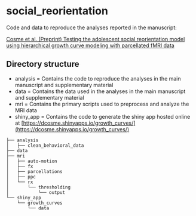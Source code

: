 # social_reorientation
Code and data to reproduce the analyses reported in the manuscript: 

[Cosme et al. (Preprint) Testing the adolescent social reorientation model using hierarchical growth curve modeling with parcellated fMRI data](https://psyarxiv.com/8eyf5/)

## Directory structure

* analysis = Contains the code to reproduce the analyses in the main manuscript and supplementary material
* data = Contains the data used in the analyses in the main manuscript and supplementary material
* mri = Contains the primary scripts used to preprocess and analyze the MRI data
* shiny_app = Contains the code to generate the shiny app hosted online at [https://dcosme.shinyapps.io/growth_curves/](https://dcosme.shinyapps.io/growth_curves/)

```
├── analysis
│	├── clean_behavioral_data
├── data
├── mri
│	├── auto-motion
│	├── fx
│	├── parcellations
│	├── ppc
│	└── rx
│	    └── thresholding
│	        └── output
└── shiny_app
    └── growth_curves
        └── data
```